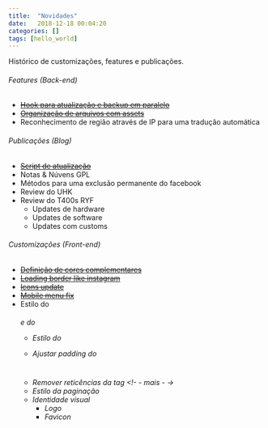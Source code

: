 ```yaml
---
title:  "Novidades"
date:   2018-12-18 00:04:20
categories: []
tags: [hello_world]
---
```

Histórico de customizações, features e publicações.

<!--mais-->

###### Features (Back-end)
* [~~Hook para atualização e backup em paralelo~~](https://github.com/fel1p/www/blob/master/_posts/2018-12-18-post-receive.markdown)
* [~~Organização de arquivos com assets~~](https://github.com/fel1p/www/tree/master/asset)
* Reconhecimento de região através de IP para uma tradução automática

###### Publicações (Blog)
* [~~Script de atualização~~](https://github.com/fel1p/www/blob/master/_posts/2018-12-18-post-receive.markdown)
* Notas & Núvens GPL
* Métodos para uma exclusão permanente do facebook
* Review do UHK
* Review do T400s RYF
  - Updates de hardware
  - Updates de software
  - Updates com customs

###### Customizações (Front-end)
* [~~Definição de cores complementares~~](https://github.com/fel1p/www/commit/79bf412a1306ddfa05688d214ec7d35c48da840f)
* [~~Loading border like instagram~~](https://github.com/fel1p/www/commit/51d15845aa30aa7f659d0bdaa63da33dd04035ff)
* [~~Icons update~~](https://github.com/fel1p/www/commit/c3ae9d06c9b38cea25dc446cb33068acd23b7218)
* [~~Mobile menu fix~~](https://github.com/fel1p/www/commit/cb6b7824cbdabf2485e8cd587d6b92d360dd2f93)
* Estilo do <h6> e do <ul>
* Estilo do <blockquote>
* Ajustar padding do <h1>
* Remover reticências da tag <!- - mais - ->
* Estilo da paginação
* Identidade visual
  - Logo
  - Favicon
